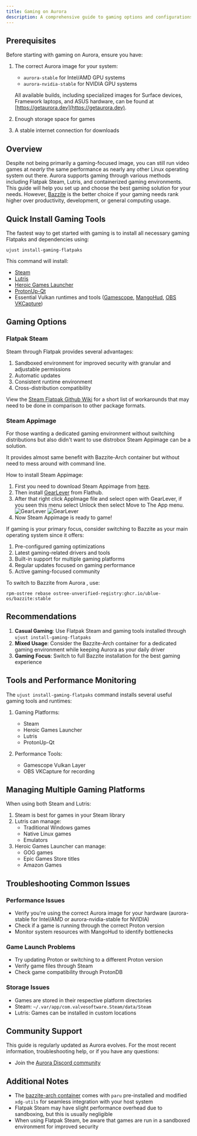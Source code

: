 ```yaml
---
title: Gaming on Aurora
description: A comprehensive guide to gaming options and configurations on Aurora
---
```


## Prerequisites

Before starting with gaming on Aurora, ensure you have:

1. The correct Aurora image for your system:

   - `aurora-stable` for Intel/AMD GPU systems
   - `aurora-nvidia-stable` for NVIDIA GPU systems

   All available builds, including specialized images for Surface devices, Framework laptops, and ASUS hardware, can be found at [https://getaurora.dev](https://getaurora.dev).

2. Enough storage space for games
3. A stable internet connection for downloads

## Overview

Despite not being primarily a gaming-focused image, you can still run video games at _nearly_ the same performance as nearly any other Linux operating system out there. Aurora supports gaming through various methods including Flatpak Steam, Lutris, and containerized gaming environments. This guide will help you set up and choose the best gaming solution for your needs. However, [Bazzite](https://bazzite.gg) is the better choice if your gaming needs rank higher over productivity, development, or general computing usage.

## Quick Install Gaming Tools

The fastest way to get started with gaming is to install all necessary gaming Flatpaks and dependencies using:

```command
ujust install-gaming-flatpaks
```

This command will install:

- [Steam](https://store.steampowered.com/about/)
- [Lutris](https://lutris.net/)
- [Heroic Games Launcher](https://heroicgameslauncher.com/)
- [ProtonUp-Qt](https://davidotek.github.io/protonup-qt/)
- Essential Vulkan runtimes and tools ([Gamescope](https://github.com/ValveSoftware/gamescope), [MangoHud](https://github.com/flightlessmango/MangoHud), [OBS VKCapture](https://github.com/nowrep/obs-vkcapture))

## Gaming Options

### Flatpak Steam

Steam through Flatpak provides several advantages:

1. Sandboxed environment for improved security with granular and adjustable permissions
2. Automatic updates
3. Consistent runtime environment
4. Cross-distribution compatibility

View the [Steam Flatpak Github Wiki](https://github.com/flathub/com.valvesoftware.Steam/wiki) for a short list of workarounds that may need to be done in comparison to other package formats.

### Steam Appimage

For those wanting a dedicated gaming environment without switching distributions but also didn't want to use distrobox Steam Appimage can be a solution.

It provides almost same benefit with Bazzite-Arch container but without need to mess around with command line.

How to install Steam Appimage:

1.  First you need to download Steam Appimage from [here](https://github.com/ivan-hc/Steam-appimage/releases).
2.  Then install [GearLever](https://flathub.org/apps/it.mijorus.gearlever) from Flathub.
3.  After that right click AppImage file and select open with GearLever, if you seen this menu select Unlock then select Move to The App menu.
    ![GearLever](/img/steam/gearlever1.png)
    ![GearLever](/img/steam/gearlever2.png)
4.  Now Steam Appimage is ready to game!

If gaming is your primary focus, consider switching to Bazzite as your main operating system since it offers:

1. Pre-configured gaming optimizations
2. Latest gaming-related drivers and tools
3. Built-in support for multiple gaming platforms
4. Regular updates focused on gaming performance
5. Active gaming-focused community

To switch to Bazzite from Aurora , use:

```command
rpm-ostree rebase ostree-unverified-registry:ghcr.io/ublue-os/bazzite:stable
```

## Recommendations

1. **Casual Gaming**: Use Flatpak Steam and gaming tools installed through `ujust install-gaming-flatpaks`
2. **Mixed Usage**: Consider the Bazzite-Arch container for a dedicated gaming environment while keeping Aurora as your daily driver
3. **Gaming Focus**: Switch to full Bazzite installation for the best gaming experience

## Tools and Performance Monitoring

The `ujust install-gaming-flatpaks` command installs several useful gaming tools and runtimes:

1. Gaming Platforms:

   - Steam
   - Heroic Games Launcher
   - Lutris
   - ProtonUp-Qt

2. Performance Tools:
   - Gamescope Vulkan Layer
   - OBS VKCapture for recording

## Managing Multiple Gaming Platforms

When using both Steam and Lutris:

1. Steam is best for games in your Steam library
2. Lutris can manage:
   - Traditional Windows games
   - Native Linux games
   - Emulators
3. Heroic Games Launcher can manage:
   - GOG games
   - Epic Games Store titles
   - Amazon Games

## Troubleshooting Common Issues

### Performance Issues

- Verify you're using the correct Aurora image for your hardware (aurora-stable for Intel/AMD or aurora-nvidia-stable for NVIDIA)
- Check if a game is running through the correct Proton version
- Monitor system resources with MangoHud to identify bottlenecks

### Game Launch Problems

- Try updating Proton or switching to a different Proton version
- Verify game files through Steam
- Check game compatibility through ProtonDB

### Storage Issues

- Games are stored in their respective platform directories
- Steam: `~/.var/app/com.valvesoftware.Steam/data/Steam`
- Lutris: Games can be installed in custom locations

## Community Support

This guide is regularly updated as Aurora evolves. For the most recent information, troubleshooting help, or if you have any questions:

- Join the [Aurora Discord community](https://discord.gg/WEu6BdFEtp)

## Additional Notes

- The [bazzite-arch container](https://github.com/ublue-os/bazzite-arch) comes with `paru` pre-installed and modified `xdg-utils` for seamless integration with your host system
- Flatpak Steam may have slight performance overhead due to sandboxing, but this is usually negligible
- When using Flatpak Steam, be aware that games are run in a sandboxed environment for improved security
